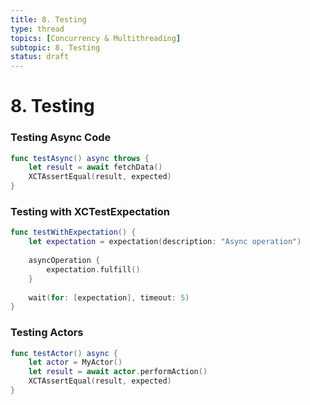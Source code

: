 ```yaml
---
title: 8. Testing
type: thread
topics: [Concurrency & Multithreading]
subtopic: 8. Testing
status: draft
---
```


# 8. Testing


### Testing Async Code
```swift
func testAsync() async throws {
    let result = await fetchData()
    XCTAssertEqual(result, expected)
}
```

### Testing with XCTestExpectation
```swift
func testWithExpectation() {
    let expectation = expectation(description: "Async operation")
    
    asyncOperation {
        expectation.fulfill()
    }
    
    wait(for: [expectation], timeout: 5)
}
```

### Testing Actors
```swift
func testActor() async {
    let actor = MyActor()
    let result = await actor.performAction()
    XCTAssertEqual(result, expected)
}
```

